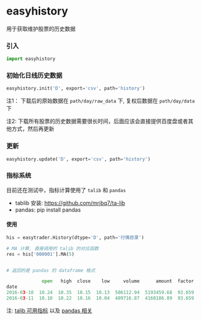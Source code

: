 # easyhistory
用于获取维护股票的历史数据

### 引入

```python
import easyhistory
```

### 初始化日线历史数据

```python
easyhistory.init('D', export='csv', path='history')
```

注1： 下载后的原始数据在 `path/day/raw_data` 下, 复权后数据在  `path/day/data` 下

注2: 下载所有股票的历史数据需要很长时间，后面应该会直接提供百度盘或者其他方式，然后再更新

### 更新

```python
easyhistory.update('D', export='csv', path='history')
```

### 指标系统

目前还在测试中，指标计算使用了 `talib` 和 `pandas`

* tablib 安装: https://github.com/mrjbq7/ta-lib
* pandas: pip install pandas

#### 使用

```python
his = easytrader.History(dtype='D', path='行情目录')

# MA 计算, 直接调用的 talib 的对应函数
res = his['000001'].MA(5)


# 返回的是 pandas 的 dataframe 格式

             open   high  close    low     volume      amount  factor     MA5
date                                                                         
2016-03-10  10.24  10.35  10.15  10.13  506112.94  5193459.68  93.659  10.268
2016-03-11  10.10  10.22  10.16  10.04  409716.87  4160186.89  93.659  10.220

```

注: [talib 可用指标](https://github.com/mrjbq7/ta-lib) 以及 [pandas 相关](https://github.com/pydata/pandas)
